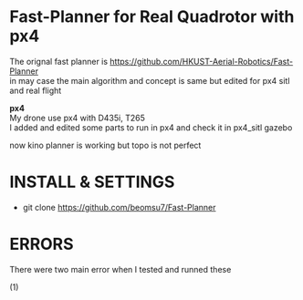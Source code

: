 # Fast-Planner for Real Quadrotor with px4

The orignal fast planner is https://github.com/HKUST-Aerial-Robotics/Fast-Planner   
in may case the main algorithm and concept is same but edited for px4 sitl and real flight

**px4**   
My drone use px4 with D435i, T265   
I added and edited some parts to run in px4 and check it in px4_sitl gazebo

now kino planner is working but topo is not perfect 

# INSTALL & SETTINGS
- git clone https://github.com/beomsu7/Fast-Planner 

# ERRORS

There were two main error when I tested and runned these

(1) 
